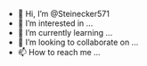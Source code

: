 - 👋 Hi, I’m @Steinecker571
- 👀 I’m interested in ...
- 🌱 I’m currently learning ...
- 💞️ I’m looking to collaborate on ...
- 📫 How to reach me ...

<!---
Steinecker571/Steinecker571 is a ✨ special ✨ repository because its `README.md` (this file) appears on your GitHub profile.
You can click the Preview link to take a look at your changes.
I want to setup a typo3 Page / application to let users participate
how to continue?
What is important now?

I am an experienced Programmer, teacher for SW application development, 
Microsoft access developer, 
what is the next step?

I want to continue
can I write in german? Or is it better in english?

📫 How to reach me ...
helmut.steinecker@eccsoft.de

can I send this fragment of text?
who is the receiver of this information?
how can I send this info?
how can I save this 
--->
